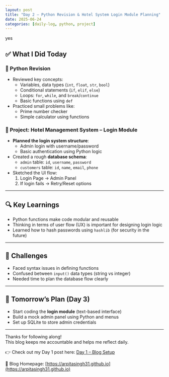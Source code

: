 ```yaml
---
layout: post
title: "Day 2 – Python Revision & Hotel System Login Module Planning"
date: 2025-06-24
categories: [daily-log, python, project]
---
```

yes
## ✅ What I Did Today

### 📌 Python Revision
- Reviewed key concepts:
  - Variables, data types (`int`, `float`, `str`, `bool`)
  - Conditional statements (`if`, `elif`, `else`)
  - Loops: `for`, `while`, and `break`/`continue`
  - Basic functions using `def`
- Practiced small problems like:
  - Prime number checker
  - Simple calculator using functions

### 🏨 Project: Hotel Management System – Login Module

- **Planned the login system structure**:
  - Admin login with username/password
  - Basic authentication using Python logic
- Created a rough **database schema**:
  - `admin` table: `id`, `username`, `password`
  - `customers` table: `id`, `name`, `email`, `phone`
- Sketched the UI flow:
  1. Login Page → Admin Panel
  2. If login fails → Retry/Reset options

---

## 🔍 Key Learnings

- Python functions make code modular and reusable
- Thinking in terms of user flow (UX) is important for designing login logic
- Learned how to hash passwords using `hashlib` (for security in the future)

---

## 🚧 Challenges

- Faced syntax issues in defining functions
- Confused between `input()` data types (string vs integer)
- Needed time to plan the database flow clearly

---

## 📌 Tomorrow’s Plan (Day 3)

- Start coding the **login module** (text-based interface)
- Build a mock admin panel using Python and menus
- Set up SQLite to store admin credentials

---

Thanks for following along!  
This blog keeps me accountable and helps me reflect daily.

👉 Check out my Day 1 post here: [Day 1 – Blog Setup](https://arpitasingh31.github.io/2025/06/23/day-1-blog-setup.html)

🔗 Blog Homepage: [https://arpitasingh31.github.io](https://arpitasingh31.github.io)
